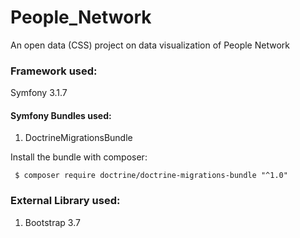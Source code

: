 # People_Network
An open data (CSS) project on data visualization of People Network

### Framework used:
Symfony 3.1.7

#### Symfony Bundles used:
1. DoctrineMigrationsBundle

Install the bundle with composer:
```
 $ composer require doctrine/doctrine-migrations-bundle "^1.0"
```

### External Library used:
1. Bootstrap 3.7

